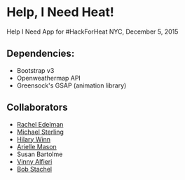 # Help, I Need Heat!
Help I Need App for #HackForHeat NYC, December 5, 2015

## Dependencies:
- Bootstrap v3
- Openweathermap API
- Greensock's GSAP (animation library)

## Collaborators
- [Rachel Edelman](https://github.com/racheledelman)
- [Michael Sterling](https://github.com/mgsterling11)
- [Hilary Winn](https://github.com/hwinn4)
- [Arielle Mason](https://github.com/amason84)
- Susan Bartolme
- [Vinny Alfieri](https://github.com/vinnyalfieri)
- [Bob Stachel](https://github.com/rstachel)